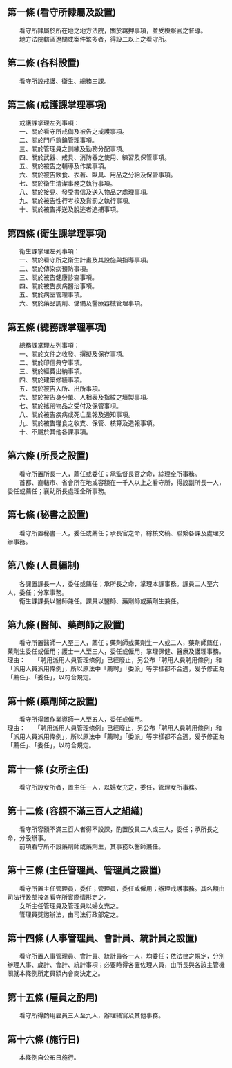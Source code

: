 第一條 (看守所隸屬及設置)
-------------------------
　　看守所隸屬於所在地之地方法院，關於羈押事項，並受檢察官之督導。  
　　地方法院轄區遼闊或案件繁多者，得設二以上之看守所。  


第二條 (各科設置)
-----------------
　　看守所設戒護、衛生、總務三課。  


第三條 (戒護課掌理事項)
-----------------------
　　戒護課掌理左列事項：  
　　一、關於看守所戒備及被告之戒護事項。  
　　二、關於門戶鎖鑰管理事項。  
　　三、關於管理員之訓練及勤務分配事項。  
　　四、關於武器、戒具、消防器之使用、練習及保管事項。  
　　五、關於被告之輔導及作業事項。  
　　六、關於被告飲食、衣著、臥具、用品之分給及保管事項。  
　　七、關於衛生清潔事務之執行事項。  
　　八、關於接見、發受書信及送入物品之處理事項。  
　　九、關於被告性行考核及賞罰之執行事項。  
　　十、關於被告押送及脫逃者追捕事項。  


第四條 (衛生課掌理事項)
-----------------------
　　衛生課掌理左列事項：  
　　一、關於看守所之衛生計畫及其設施與指導事項。  
　　二、關於傳染病預防事項。  
　　三、關於被告健康診查事項。  
　　四、關於被告疾病醫治事項。  
　　五、關於病室管理事項。  
　　六、關於藥品調劑、儲備及醫療器械管理事項。  


第五條 (總務課掌理事項)
-----------------------
　　總務課掌理左列事項：  
　　一、關於文件之收發、撰擬及保存事項。  
　　二、關於印信典守事項。  
　　三、關於經費出納事項。  
　　四、關於建築修繕事項。  
　　五、關於被告入所、出所事項。  
　　六、關於被告身分單、人相表及指紋之填製事項。  
　　七、關於攜帶物品之受付及保管事項。  
　　八、關於被告疾病或死亡呈報及通知事項。  
　　九、關於被告糧食之收支、保管、核算及造報事項。  
　　十、不屬於其他各課事項。  


第六條 (所長之設置)
-------------------
　　看守所置所長一人，薦任或委任；承監督長官之命，綜理全所事務。  
　　首都、直轄市、省會所在地或容額在一千人以上之看守所，得設副所長一人，委任或薦任；襄助所長處理全所事務。  


第七條 (秘書之設置)
-------------------
　　看守所置秘書一人，委任或薦任；承長官之命，綜核文稿、聯繫各課及處理交辦事務。  


第八條 (人員編制)
-----------------
　　各課置課長一人，委任或薦任；承所長之命，掌理本課事務。課員二人至六人，委任；分掌事務。  
　　衛生課課長以醫師兼任。課員以醫師、藥劑師或藥劑生兼任。  


第九條 (醫師、藥劑師之設置)
---------------------------
　　看守所置醫師一人至三人，薦任；藥劑師或藥劑生一人或二人，藥劑師薦任，藥劑生委任或僱用；護士一人至三人，委任或僱用，掌理保健、醫療及護理事務。  
理由：　　「聘用派用人員管理條例」已經廢止，另公布「聘用人員聘用條例」和「派用人員派用條例」，所以原法中「薦聘」「委派」等字樣都不合適，爰予修正為「薦任」、「委任」，以符合規定。

第十條 (藥劑師之設置)
---------------------
　　看守所得置作業導師一人至五人，委任或僱用。  
理由：　　「聘用派用人員管理條例」已經廢止，另公布「聘用人員聘用條例」和「派用人員派用條例」，所以原法中「薦聘」「委派」等字樣都不合適，爰予修正為「薦任」、「委任」，以符合規定。

第十一條 (女所主任)
-------------------
　　看守所設女所者，置主任一人，以婦女充之，委任，管理女所事務。  


第十二條 (容額不滿三百人之組織)
-------------------------------
　　看守所容額不滿三百人者得不設課，酌置股員二人或三人，委任；承所長之命，分股辦事。  
　　前項看守所不設藥劑師或藥劑生，其事務以醫師兼任。  


第十三條 (主任管理員、管理員之設置)
-----------------------------------
　　看守所置主任管理員，委任；管理員，委任或僱用；辦理戒護事務。其名額由司法行政部按各看守所實際情形定之。  
　　女所主任管理員及管理員以婦女充之。  
　　管理員獎懲辦法，由司法行政部定之。  


第十四條 (人事管理員、會計員、統計員之設置)
-------------------------------------------
　　看守所置人事管理員、會計員、統計員各一人，均委任；依法律之規定，分別辦理人事、歲計、會計、統計事項；必要時得各置佐理人員，由所長與各該主管機關就本條例所定員額內會商決定之。  


第十五條 (雇員之酌用)
---------------------
　　看守所得酌用雇員三人至九人，辦理繕寫及其他事務。  


第十六條 (施行日)
-----------------
　　本條例自公布日施行。